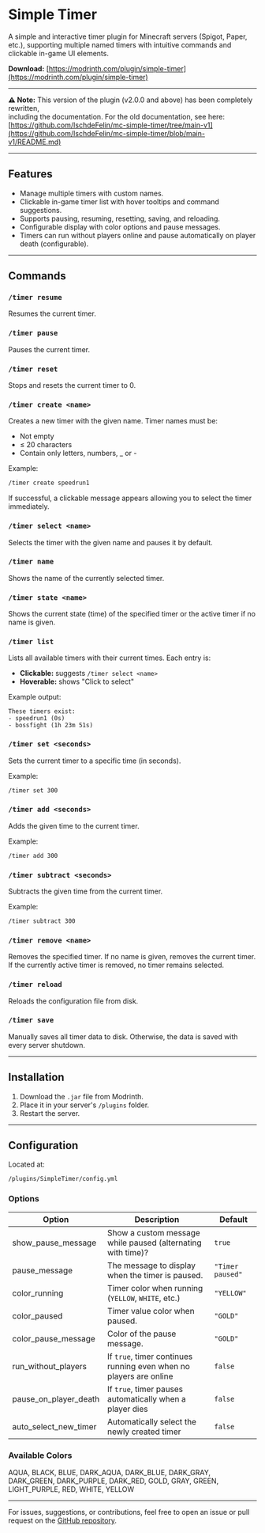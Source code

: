 # Simple Timer

A simple and interactive timer plugin for Minecraft servers (Spigot, Paper, etc.),
supporting multiple named timers with intuitive commands and clickable in-game UI elements.

**Download:** [https://modrinth.com/plugin/simple-timer](https://modrinth.com/plugin/simple-timer)

---

**⚠️ Note:** This version of the plugin (v2.0.0 and above) has been completely rewritten,  
including the documentation. For the old documentation, see here:  
[https://github.com/IschdeFelin/mc-simple-timer/tree/main-v1](https://github.com/IschdeFelin/mc-simple-timer/blob/main-v1/README.md)

---

## Features

- Manage multiple timers with custom names.
- Clickable in-game timer list with hover tooltips and command suggestions.
- Supports pausing, resuming, resetting, saving, and reloading.
- Configurable display with color options and pause messages.
- Timers can run without players online and pause automatically on player death (configurable).

---

## Commands

### `/timer resume`
Resumes the current timer.

### `/timer pause`
Pauses the current timer.

### `/timer reset`
Stops and resets the current timer to 0.

### `/timer create <name>`
Creates a new timer with the given name.
Timer names must be:

- Not empty
- ≤ 20 characters
- Contain only letters, numbers, _ or -

Example:
```bash
/timer create speedrun1
```

If successful, a clickable message appears allowing you to select the timer immediately.

### `/timer select <name>`
Selects the timer with the given name and pauses it by default.

### `/timer name`
Shows the name of the currently selected timer.

### `/timer state <name>`
Shows the current state (time) of the specified timer or the active timer if no name is given.

### `/timer list`
Lists all available timers with their current times.
Each entry is:

- **Clickable:** suggests `/timer select <name>`
- **Hoverable:** shows "Click to select"

Example output:
```plaintext
These timers exist:
- speedrun1 (0s)
- bossfight (1h 23m 51s)
```

### `/timer set <seconds>`
Sets the current timer to a specific time (in seconds).

Example:
```bash
/timer set 300
```

### `/timer add <seconds>`
Adds the given time to the current timer.

Example:
```bash
/timer add 300
```

### `/timer subtract <seconds>`
Subtracts the given time from the current timer.

Example:
```bash
/timer subtract 300
```

### `/timer remove <name>`
Removes the specified timer. If no name is given, removes the current timer.
If the currently active timer is removed, no timer remains selected.

### `/timer reload`
Reloads the configuration file from disk.

### `/timer save`
Manually saves all timer data to disk.
Otherwise, the data is saved with every server shutdown.

---

## Installation

1) Download the `.jar` file from Modrinth.
2) Place it in your server's `/plugins` folder.
3) Restart the server.

---

## Configuration

Located at:
```
/plugins/SimpleTimer/config.yml
```

### Options

| Option                | Description                                                        | Default          |
|-----------------------|--------------------------------------------------------------------|------------------|
| show_pause_message	   | Show a custom message while paused (alternating with time)?        | `true`           |
| pause_message         | The message to display when the timer is paused.                   | `"Timer paused"` |
| color_running         | Timer color when running (`YELLOW`, `WHITE`, etc.)                 | `"YELLOW"`       |
| color_paused          | Timer value color when paused.                                     | `"GOLD"`         |
| color_pause_message   | Color of the pause message.                                        | `"GOLD"`         |
| run_without_players   | If `true`, timer continues running even when no players are online | `false`          |
| pause_on_player_death | If `true`, timer pauses automatically when a player dies           | `false`          |
| auto_select_new_timer | Automatically select the newly created timer                       | `false`          |

### Available Colors

AQUA, BLACK, BLUE, DARK_AQUA, DARK_BLUE, DARK_GRAY, DARK_GREEN, DARK_PURPLE,
DARK_RED, GOLD, GRAY, GREEN, LIGHT_PURPLE, RED, WHITE, YELLOW

---

For issues, suggestions, or contributions, feel free to open an issue or pull request on the [GitHub repository](https://github.com/IschdeFelin/mc-simple-timer).